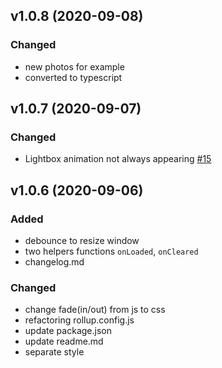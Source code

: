 ## v1.0.8 (2020-09-08)
### Changed
- new photos for example
- converted to typescript

## v1.0.7 (2020-09-07)
### Changed
- Lightbox animation not always appearing [#15](https://github.com/tomik23/zooom.js/issues/15)

## v1.0.6 (2020-09-06)
### Added
- debounce to resize window
- two helpers functions `onLoaded`, `onCleared`
- changelog.md

### Changed
- change fade(in/out) from js to css
- refactoring rollup.config.js
- update package.json
- update readme.md
- separate style